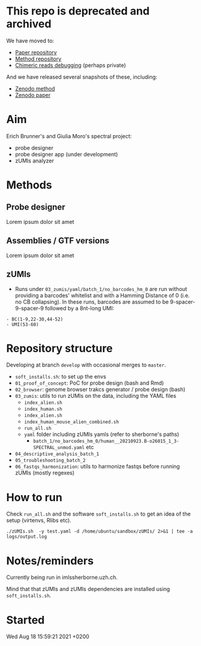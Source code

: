 # This repo is deprecated and archived

We have moved to:

- [Paper repository](https://github.com/imallona/rock_roi_paper)
- [Method repository](https://github.com/imallona/rock_roi_method)
- [Chimeric reads debugging](https://github.com/imallona/rock_roi_debug) (perhaps private)

And we have released several snapshots of these, including:

- [Zenodo method](https://zenodo.org/records/11070201)
- [Zenodo paper](https://zenodo.org/records/14881175)

# Aim

Erich Brunner's and Giulia Moro's spectral project:
- probe designer
- probe designer app (under development)
- zUMIs analyzer

# Methods

## Probe designer

Lorem ipsum dolor sit amet

## Assemblies / GTF versions

Lorem ipsum dolor sit amet

## zUMIs

- Runs under `03_zumis/yaml/batch_1/no_barcodes_hm_0` are run without providing a barcodes' whitelist and with a Hamming Distance of 0 (i.e. no CB collapsing). In these runs, barcodes are assumed to be 9-spacer-9-spacer-9 followed by a 8nt-long UMI:

```
- BC(1-9,22-30,44-52)
- UMI(53-60)
```

# Repository structure

Developing at branch `develop` with occasional merges to `master`.

- `soft_installs.sh`: to set up the envs
- `01_proof_of_concept`: PoC for probe design (bash and Rmd)
- `02_browser`: genome browser trakcs generator / probe design (bash)
- `03_zumis`: utils to run zUMIs on the data, including the YAML files
    - `index_alien.sh`
    - `index_human.sh`
    - `index_alien.sh`
    - `index_human_mouse_alien_combined.sh`
    - `run_all.sh`
    - `yaml` folder including zUMIs yamls (refer to sherborne's paths)
        - `batch_1/no_barcodes_hm_0/human__20210923.B-o26015_1_3-SPECTRAL_unmod.yaml` etc
- `04_descriptive_analysis_batch_1`
- `05_troubleshooting_batch_2`
- `06_fastqs_harmonization`: utils to harmonize fastqs before running zUMIs (mostly regexes)

# How to run

Check `run_all.sh` and the software `soft_installs.sh` to get an idea of the setup (virtenvs, Rlibs etc).

```
./zUMIs.sh  -y test.yaml -d /home/ubuntu/sandbox/zUMIs/ 2>&1 | tee -a logs/output.log
```


# Notes/reminders

Currently being run in imlssherborne.uzh.ch.

Mind that that zUMIs and zUMIs dependencies are installed using `soft_installs.sh`.

# Started

Wed Aug 18 15:59:21 2021 +0200
